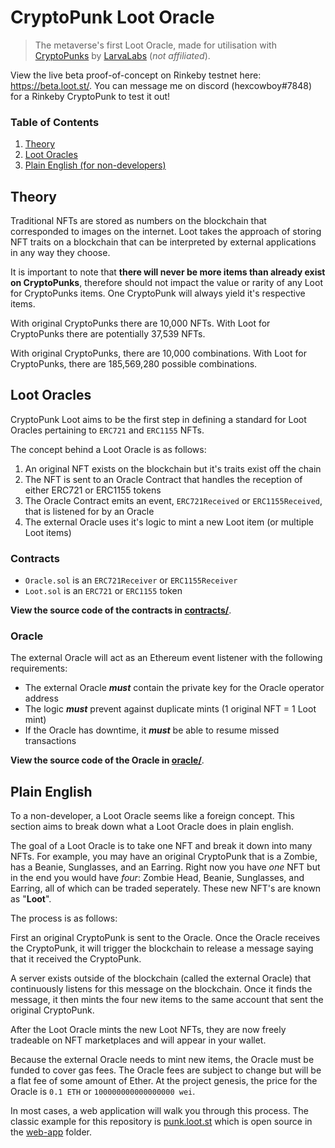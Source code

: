 # CryptoPunk Loot Oracle

> The metaverse's first Loot Oracle, made for utilisation with [CryptoPunks](https://github.com/larvalabs/cryptopunks) by [LarvaLabs](https://www.larvalabs.com/) (_not affiliated_).

View the live beta proof-of-concept on Rinkeby testnet here: https://beta.loot.st/. You can message me on discord (hexcowboy#7848) for a Rinkeby CryptoPunk to test it out!

### Table of Contents

1. [Theory](#theory)
1. [Loot Oracles](#loot-oracles)
1. [Plain English (for non-developers)](#plain-english)

## Theory

Traditional NFTs are stored as numbers on the blockchain that corresponded to images on the internet. Loot takes the approach of storing NFT traits on a blockchain that can be interpreted by external applications in any way they choose.

It is important to note that **there will never be more items than already exist on CryptoPunks**, therefore should not impact the value or rarity of any Loot for CryptoPunks items. One CryptoPunk will always yield it's respective items.

With original CryptoPunks there are 10,000 NFTs. With Loot for CryptoPunks there are potentially 37,539 NFTs.

With original CryptoPunks, there are 10,000 combinations. With Loot for CryptoPunks, there are 185,569,280 possible combinations.

## Loot Oracles

CryptoPunk Loot aims to be the first step in defining a standard for Loot Oracles pertaining to `ERC721` and `ERC1155` NFTs.

The concept behind a Loot Oracle is as follows:

1. An original NFT exists on the blockchain but it's traits exist off the chain
2. The NFT is sent to an Oracle Contract that handles the reception of either ERC721 or ERC1155 tokens
3. The Oracle Contract emits an event, `ERC721Received` or `ERC1155Received`, that is listened for by an Oracle
4. The external Oracle uses it's logic to mint a new Loot item (or multiple Loot items)

### Contracts

- `Oracle.sol` is an `ERC721Receiver` or `ERC1155Receiver`
- `Loot.sol` is an `ERC721` or `ERC1155` token

**View the source code of the contracts in [contracts/](contracts/)**.

### Oracle

The external Oracle will act as an Ethereum event listener with the following requirements:

- The external Oracle **_must_** contain the private key for the Oracle operator address
- The logic **_must_** prevent against duplicate mints (1 original NFT = 1 Loot mint)
- If the Oracle has downtime, it **_must_** be able to resume missed transactions

**View the source code of the Oracle in [oracle/](oracle/)**.

## Plain English

To a non-developer, a Loot Oracle seems like a foreign concept. This section aims to break down what a Loot Oracle does in plain english.

The goal of a Loot Oracle is to take one NFT and break it down into many NFTs. For example, you may have an original CryptoPunk that is a Zombie, has a Beanie, Sunglasses, and an Earring. Right now you have _one_ NFT but in the end you would have _four_: Zombie Head, Beanie, Sunglasses, and Earring, all of which can be traded seperately. These new NFT's are known as "**Loot**".

The process is as follows:

First an original CryptoPunk is sent to the Oracle. Once the Oracle receives the CryptoPunk, it will trigger the blockchain to release a message saying that it received the CryptoPunk.

A server exists outside of the blockchain (called the external Oracle) that continuously listens for this message on the blockchain. Once it finds the message, it then mints the four new items to the same account that sent the original CryptoPunk.

After the Loot Oracle mints the new Loot NFTs, they are now freely tradeable on NFT marketplaces and will appear in your wallet.

Because the external Oracle needs to mint new items, the Oracle must be funded to cover gas fees. The Oracle fees are subject to change but will be a flat fee of some amount of Ether. At the project genesis, the price for the Oracle is `0.1 ETH` or `100000000000000000 wei`.

In most cases, a web application will walk you through this process. The classic example for this repository is [punk.loot.st](https://punk.loot.st/) which is open source in the [web-app](web-app/) folder.
